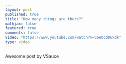 ```yaml
---
layout: post
published: true
title: "How many things are there?"
mathjax: false
featured: true
comments: false
video: "https://www.youtube.com/watch?v=C6eOcd06kdk"
type: video
---
```


Awesome post by VSauce